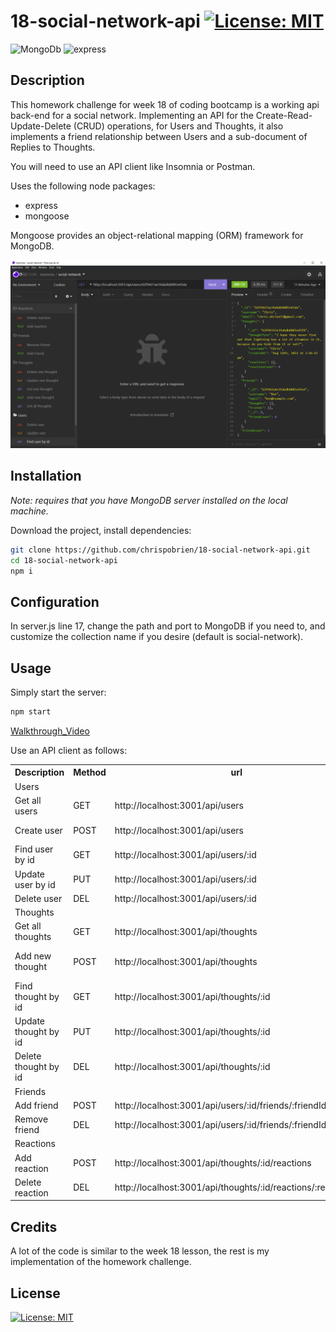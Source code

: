 # 18-social-network-api [![License: MIT](https://img.shields.io/badge/License-MIT-yellow.svg)](https://opensource.org/licenses/MIT)
![MongoDb] ![express]

## Description

This homework challenge for week 18 of coding bootcamp is a working api back-end for a social network. Implementing an API for the Create-Read-Update-Delete (CRUD) operations, for Users and Thoughts, it also implements a friend relationship between Users and a sub-document of Replies to Thoughts.

You will need to use an API client like Insomnia or Postman.

Uses the following node packages:

* express
* mongoose

Mongoose provides an object-relational mapping (ORM) framework for MongoDB.

![Tutorial][screenshot-01]

## Installation

*Note: requires that you have MongoDB server installed on the local machine.*

Download the project, install dependencies:

```sh
git clone https://github.com/chrispobrien/18-social-network-api.git
cd 18-social-network-api
npm i
```

## Configuration

In server.js line 17, change the path and port to MongoDB if you need to, and customize the collection name if you desire (default is social-network).

## Usage

Simply start the server:

```sh
npm start
```

[Walkthrough_Video]

Use an API client as follows:

<table>
<tr><th>Description</th><th>Method</th><th>url</th><th>JSON</th></tr>
<tr><td colspan="4">Users</td></tr>
<tr><td>Get all users</td><td>GET</td><td>http://localhost:3001/api/users</td><td></td></tr>
<tr><td>Create user</td><td>POST</td><td>http://localhost:3001/api/users</td><td>username, email</td></tr>
<tr><td>Find user by id</td><td>GET</td><td>http://localhost:3001/api/users/:id</td><td></td></tr>
<tr><td>Update user by id</td><td>PUT</td><td>http://localhost:3001/api/users/:id</td><td>username, email</td></tr>
<tr><td>Delete user</td><TD>DEL</td><td>http://localhost:3001/api/users/:id</td><td></td></tr>
<tr><td colspan="4">Thoughts</td></tr>
<tr><td>Get all thoughts</td><td>GET</td><td>http://localhost:3001/api/thoughts</td><td></td></tr>
<tr><td>Add new thought</td><td>POST</td><td>http://localhost:3001/api/thoughts</td><td>userId, thoughtText, username</td></tr>
<tr><td>Find thought by id</td><td>GET</td><td>http://localhost:3001/api/thoughts/:id</td><td></td></tr>
<tr><td>Update thought by id</td><td>PUT</td><td>http://localhost:3001/api/thoughts/:id</td><td>thoughtText</td></tr>
<tr><td>Delete thought by id</td><td>DEL</td><td>http://localhost:3001/api/thoughts/:id</td><td></td></tr>
<tr><td colspan="4">Friends</td></tr>
<tr><td>Add friend</td><td>POST</td><td>http://localhost:3001/api/users/:id/friends/:friendId</td><td></td></tr>
<tr><td>Remove friend</td><td>DEL</td><td>http://localhost:3001/api/users/:id/friends/:friendId</td><td></td></tr>
<tr><td colspan="4">Reactions</td></tr>
<tr><td>Add reaction</td><td>POST</td><td>http://localhost:3001/api/thoughts/:id/reactions</td><td>reactionBody, username</td></tr>
<tr><td>Delete reaction</td><td>DEL</td><td>http://localhost:3001/api/thoughts/:id/reactions/:reactionId</td><td></td></tr>
</table>

## Credits

A lot of the code is similar to the week 18 lesson, the rest is my implementation of the homework challenge.

## License

[![License: MIT](https://img.shields.io/badge/License-MIT-yellow.svg)](https://opensource.org/licenses/MIT)

[mongoDB]: https://img.shields.io/badge/MongoDB-4EA94B?style=for-the-badge&logo=mongodb&logoColor=white
[express]: https://img.shields.io/badge/Express.js-404D59?style=for-the-badge
[License: MIT]: https://img.shields.io/badge/License-MIT-yellow.svg
[screenshot-01]: assets/images/screenshot-01.png
[Walkthrough_Video]: https://drive.google.com/file/d/1K5ouux3G9ZHYhFVqBiVGku_0wvHT423M/view?usp=sharing